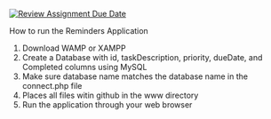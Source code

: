 [![Review Assignment Due Date](https://classroom.github.com/assets/deadline-readme-button-24ddc0f5d75046c5622901739e7c5dd533143b0c8e959d652212380cedb1ea36.svg)](https://classroom.github.com/a/ZaMICZMB)

How to run the Reminders Application
1.  Download WAMP or XAMPP
2.  Create a Database with id, taskDescription, priority, dueDate, and Completed columns using MySQL
3.  Make sure database name matches the database name in the connect.php file
4.  Places all files witin github in the www directory
5.  Run the application through your web browser
